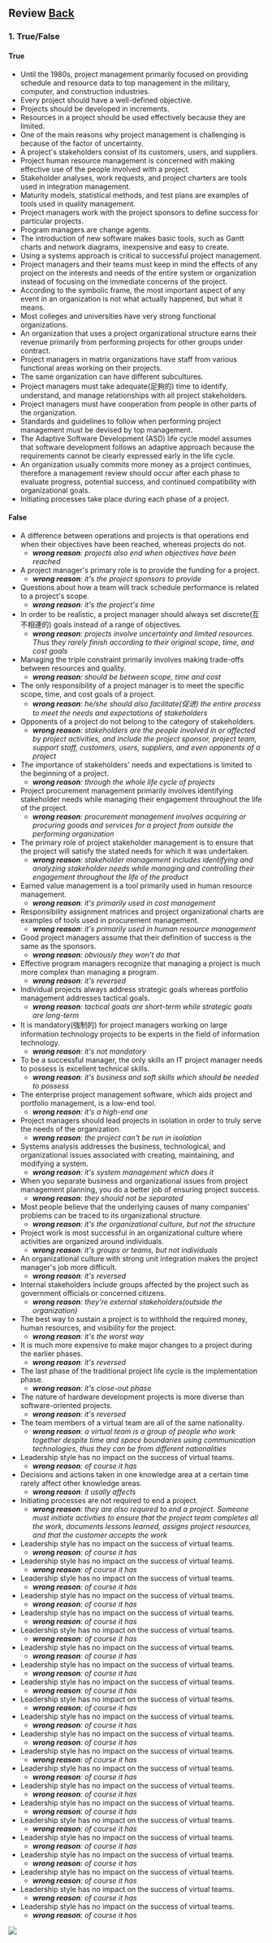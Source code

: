 ## Review	[Back](./../projectManagement.md)

### 1. True/False

#### True

- Until the 1980s, project management primarily focused on providing schedule and resource data to top management in the military, computer, and construction industries.
- Every project should have a well-defined objective.
- Projects should be developed in increments.
- Resources in a project should be used effectively because they are limited.
- One of the main reasons why project management is challenging is because of the factor of uncertainty.
- A project's stakeholders consist of its customers, users, and suppliers.
- Project human resource management is concerned with making effective use of the people involved with a project.
- Stakeholder analyses, work requests, and project charters are tools used in integration management.
- Maturity models, statistical methods, and test plans are examples of tools used in quality management.
- Project managers work with the project sponsors to define success for particular projects.
- Program managers are change agents.
- The introduction of new software makes basic tools, such as Gantt charts and network diagrams, inexpensive and easy to create.
- Using a systems approach is critical to successful project management. 
- Project managers and their teams must keep in mind the effects of any project on the interests and needs of the entire system or organization instead of focusing on the immediate concerns of the project.
- According to the symbolic frame, the most important aspect of any event in an organization is not what actually happened, but what it means.
- Most colleges and universities have very strong functional organizations.
- An organization that uses a project organizational structure earns their revenue primarily from performing projects for other groups under contract.
- Project managers in matrix organizations have staff from various functional areas working on their projects.
- The same organization can have different subcultures.
- Project managers must take adequate(足夠的) time to identify, understand, and manage relationships with all project stakeholders.   
- Project managers must have cooperation from people in other parts of the organization.
- Standards and guidelines to follow when performing project management must be devised by top management.
- The Adaptive Software Development (ASD) life cycle model assumes that software development follows an adaptive approach because the requirements cannot be clearly expressed early in the life cycle.
- An organization usually commits more money as a project continues, therefore a management review should occur after each phase to evaluate progress, potential success, and continued compatibility with organizational goals.
- Initiating processes take place during each phase of a project.

#### False

- A difference between operations and projects is that operations end when their objectives have been reached, whereas projects do not.
    - *<strong>wrong reason</strong>: projects also end when objectives have been reached*
- A project manager's primary role is to provide the funding for a project.
    - *<strong>wrong reason</strong>: it's the project sponsors to provide*
- Questions about how a team will track schedule performance is related to a project's scope.
    - *<strong>wrong reason</strong>: it's the project's time*
- In order to be realistic, a project manager should always set discrete(互不相連的) goals instead of a range of objectives.
    - *<strong>wrong reason</strong>: projects involve uncertainty and limited resources. Thus they rarely finish according to their original scope, time, and cost goals*
- Managing the triple constraint primarily involves making trade-offs between resources and quality.
    - *<strong>wrong reason</strong>: should be between scope, time and cost*
- The only responsibility of a project manager is to meet the specific scope, time, and cost goals of a project.
    - *<strong>wrong reason</strong>: he/she should also facilitate(促进) the entire process to meet the needs and expectations of stakeholders*
- Opponents of a project do not belong to the category of stakeholders.
    - *<strong>wrong reason</strong>: stakeholders are the people involved in or affected by project activities, and include the project sponsor, project team, support staff, customers, users, suppliers, and even opponents of a project*
- The importance of stakeholders' needs and expectations is limited to the beginning of a project.
    - *<strong>wrong reason</strong>: through the whole life cycle of projects*
- Project procurement management primarily involves identifying stakeholder needs while managing their engagement throughout the life of the project.
    - *<strong>wrong reason</strong>: procurement management involves acquiring or procuring goods and services for a project from outside the performing organization*
- The primary role of project stakeholder management is to ensure that the project will satisfy the stated needs for which it was undertaken. 
    - *<strong>wrong reason</strong>: stakeholder management  includes identifying and analyzing stakeholder needs while managing and controlling their engagement throughout the life of the product*
- Earned value management is a tool primarily used in human resource management.
    - *<strong>wrong reason</strong>: it's primarily used in cost management*
- Responsibility assignment matrices and project organizational charts are examples of tools used in procurement management.
    - *<strong>wrong reason</strong>: it's primarily used in human resource management*
- Good project managers assume that their definition of success is the same as the sponsors.
    - *<strong>wrong reason</strong>: obviously they won't do that*
- Effective program managers recognize that managing a project is much more complex than managing a program.
    - *<strong>wrong reason</strong>: it's reversed*
- Individual projects always address strategic goals whereas portfolio management addresses tactical goals.
    - *<strong>wrong reason</strong>: tactical goals are short-term while strategic goals are long-term*
- It is mandatory(強制的) for project managers working on large information technology projects to be experts in the field of information technology.
    - *<strong>wrong reason</strong>: it's not mandatory*
- To be a successful manager, the only skills an IT project manager needs to possess is excellent technical skills.
    - *<strong>wrong reason</strong>: it's business and soft skills which should be needed to possess*
- The enterprise project management software, which aids project and portfolio management, is a low-end tool.
    - *<strong>wrong reason</strong>: it's a high-end one*
- Project managers should lead projects in isolation in order to truly serve the needs of the organization.
    - *<strong>wrong reason</strong>: the project can't be run in isolation*
- Systems analysis addresses the business, technological, and organizational issues associated with creating, maintaining, and modifying a system.
    - *<strong>wrong reason</strong>: it's system management which does it*
- When you separate business and organizational issues from project management planning, you do a better job of ensuring project success.
    - *<strong>wrong reason</strong>: they should not be separated*
- Most people believe that the underlying causes of many companies’ problems can be traced to its organizational structure.
    - *<strong>wrong reason</strong>: it's the organizational culture, but not the structure*
- Project work is most successful in an organizational culture where activities are organized around individuals.
    - *<strong>wrong reason</strong>: it's groups or teams, but not individuals*
- An organizational culture with strong unit integration makes the project manager's job more difficult.
    - *<strong>wrong reason</strong>: it's reversed*
- Internal stakeholders include groups affected by the project such as government officials or concerned citizens.
    - *<strong>wrong reason</strong>: they're external stakeholders(outside the organization)*
- The best way to sustain a project is to withhold the required money, human resources, and visibility for the project.
    - *<strong>wrong reason</strong>: it's the worst way*
- It is much more expensive to make major changes to a project during the earlier phases.
    - *<strong>wrong reason</strong>: it's reversed*
- The last phase of the traditional project life cycle is the implementation phase.
    - *<strong>wrong reason</strong>: it's close-out phase*
- The nature of hardware development projects is more diverse than software-oriented projects.
    - *<strong>wrong reason</strong>: it's reversed*
- The team members of a virtual team are all of the same nationality.
    - *<strong>wrong reason</strong>: a virtual team is a group of people who work together despite time and space boundaries using communication technologies, thus they can be from different nationalities*
- Leadership style has no impact on the success of virtual teams.
    - *<strong>wrong reason</strong>: of course it has*
- Decisions and actions taken in one knowledge area at a certain time rarely affect other knowledge areas.
    - *<strong>wrong reason</strong>: it usally affects*
- Initiating processes are not required to end a project.
    - *<strong>wrong reason</strong>: they are also required to end a project. Someone must initiate activities to ensure that the project team completes all the work, documents lessons learned, assigns project resources, and that the customer accepts the work*
- Leadership style has no impact on the success of virtual teams.
    - *<strong>wrong reason</strong>: of course it has*
- Leadership style has no impact on the success of virtual teams.
    - *<strong>wrong reason</strong>: of course it has*
- Leadership style has no impact on the success of virtual teams.
    - *<strong>wrong reason</strong>: of course it has*
- Leadership style has no impact on the success of virtual teams.
    - *<strong>wrong reason</strong>: of course it has*
- Leadership style has no impact on the success of virtual teams.
    - *<strong>wrong reason</strong>: of course it has*
- Leadership style has no impact on the success of virtual teams.
    - *<strong>wrong reason</strong>: of course it has*
- Leadership style has no impact on the success of virtual teams.
    - *<strong>wrong reason</strong>: of course it has*
- Leadership style has no impact on the success of virtual teams.
    - *<strong>wrong reason</strong>: of course it has*
- Leadership style has no impact on the success of virtual teams.
    - *<strong>wrong reason</strong>: of course it has*
- Leadership style has no impact on the success of virtual teams.
    - *<strong>wrong reason</strong>: of course it has*
- Leadership style has no impact on the success of virtual teams.
    - *<strong>wrong reason</strong>: of course it has*
- Leadership style has no impact on the success of virtual teams.
    - *<strong>wrong reason</strong>: of course it has*
- Leadership style has no impact on the success of virtual teams.
    - *<strong>wrong reason</strong>: of course it has*
- Leadership style has no impact on the success of virtual teams.
    - *<strong>wrong reason</strong>: of course it has*
- Leadership style has no impact on the success of virtual teams.
    - *<strong>wrong reason</strong>: of course it has*
- Leadership style has no impact on the success of virtual teams.
    - *<strong>wrong reason</strong>: of course it has*
- Leadership style has no impact on the success of virtual teams.
    - *<strong>wrong reason</strong>: of course it has*
- Leadership style has no impact on the success of virtual teams.
    - *<strong>wrong reason</strong>: of course it has*
- Leadership style has no impact on the success of virtual teams.
    - *<strong>wrong reason</strong>: of course it has*
- Leadership style has no impact on the success of virtual teams.
    - *<strong>wrong reason</strong>: of course it has*
- Leadership style has no impact on the success of virtual teams.
    - *<strong>wrong reason</strong>: of course it has*
- Leadership style has no impact on the success of virtual teams.
    - *<strong>wrong reason</strong>: of course it has*


<a href="http://aleen42.github.io/" target="_blank" ><img src="./../../pic/tail.gif"></a>
